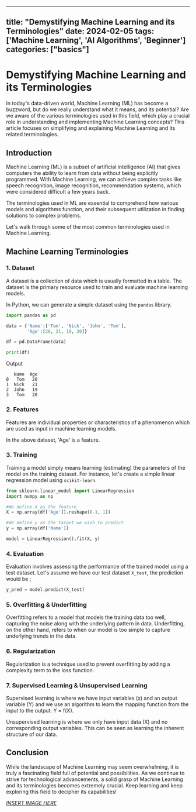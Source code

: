
---
title: "Demystifying Machine Learning and its Terminologies"
date: 2024-02-05
tags: ['Machine Learning', 'AI Algorithms', 'Beginner']
categories: ["basics"]
---


# Demystifying Machine Learning and its Terminologies

In today's data-driven world, Machine Learning (ML) has become a buzzword, but do we really understand what it means, and its potential? Are we aware of the various terminologies used in this field, which play a crucial role in understanding and implementing Machine Learning concepts? This article focuses on simplifying and explaining Machine Learning and its related terminologies.

## Introduction

Machine Learning (ML) is a subset of artificial intelligence (AI) that gives computers the ability to learn from data without being explicitly programmed. With Machine Learning, we can achieve complex tasks like speech recognition, image recognition, recommendation systems, which were considered difficult a few years back.

The terminologies used in ML are essential to comprehend how various models and algorithms function, and their subsequent utilization in finding solutions to complex problems.

Let's walk through some of the most common terminologies used in Machine Learning.

## Machine Learning Terminologies

### 1. Dataset

A dataset is a collection of data which is usually formatted in a table. The dataset is the primary resource used to train and evaluate machine learning models. 

In Python, we can generate a simple dataset using the `pandas` library.

```python
import pandas as pd 

data = {'Name':['Tom', 'Nick', 'John', 'Tom'], 
        'Age':[20, 21, 19, 20]} 

df = pd.DataFrame(data)

print(df)
```
Output
```
   Name  Age
0   Tom   20
1  Nick   21
2  John   19
3   Tom   20
```

### 2. Features

Features are individual properties or characteristics of a phenomenon which are used as input in machine learning models. 

In the above dataset, 'Age' is a feature.

### 3. Training

Training a model simply means learning (estimating) the parameters of the model on the training dataset. For instance, let's create a simple linear regression model using `scikit-learn`.

```python
from sklearn.linear_model import LinearRegression
import numpy as np

#We define X as the feature
X = np.array(df['Age']).reshape((-1, 1))

#We define y as the target we wish to predict
y = np.array(df['Name'])

model = LinearRegression().fit(X, y)
```

### 4. Evaluation

Evaluation involves assessing the performance of the trained model using a test dataset. Let's assume we have our test dataset `X_test`, the prediction would be ;

```python
y_pred = model.predict(X_test)
```

### 5. Overfitting & Underfitting

Overfitting refers to a model that models the training data too well, capturing the noise along with the underlying pattern in data. Underfitting, on the other hand, refers to when our model is too simple to capture underlying trends in the data.

### 6. Regularization

Regularization is a technique used to prevent overfitting by adding a complexity term to the loss function. 


### 7. Supervised Learning & Unsupervised Learning

Supervised learning is where we have input variables (x) and an output variable (Y) and we use an algorithm to learn the mapping function from the input to the output: Y = f(X).

Unsupervised learning is where we only have input data (X) and no corresponding output variables. This can be seen as learning the inherent structure of our data.

## Conclusion 

While the landscape of Machine Learning may seem overwhelming, it is truly a fascinating field full of potential and possibilities. As we continue to strive for technological advancements, a solid grasp of Machine Learning and its terminologies becomes extremely crucial. Keep learning and keep exploring this field to decipher its capabilities!

_[INSERT IMAGE HERE](./image.png)_